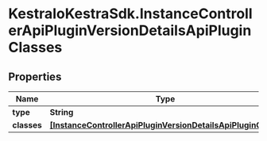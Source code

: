 # KestraIoKestraSdk.InstanceControllerApiPluginVersionDetailsApiPluginClasses

## Properties

Name | Type | Description | Notes
------------ | ------------- | ------------- | -------------
**type** | **String** |  | 
**classes** | [**[InstanceControllerApiPluginVersionDetailsApiPluginClass]**](InstanceControllerApiPluginVersionDetailsApiPluginClass.md) |  | 


